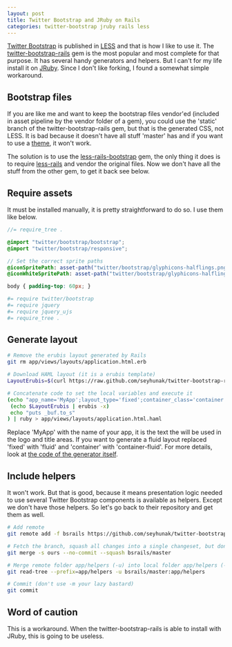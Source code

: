 ```yaml
---
layout: post
title: Twitter Bootstrap and JRuby on Rails
categories: twitter-bootstrap jruby rails less
---
```


[Twitter Bootstrap](http://twitter.github.com/bootstrap/) is published in [LESS](http://lesscss.org/) and that is how I like to use it. The [twitter-bootstrap-rails](https://github.com/seyhunak/twitter-bootstrap-rails) gem is the most popular and most complete for that purpose. It has several handy generators and helpers. But I can't for my life install it on [JRuby](http://jruby.org/). Since I don't like forking, I found a somewhat simple workaround.

## Bootstrap files

If you are like me and want to keep the bootstrap files vendor'ed (included in asset pipeline by the vendor folder of a gem), you could use the 'static' branch of the twitter-bootstrap-rails gem, but that is the generated CSS, not LESS. It is bad because it doesn't have all stuff 'master' has and if you want to use a [theme](http://bootswatch.com/), it won't work.

The solution is to use the [less-rails-bootstrap](https://github.com/metaskills/less-rails-bootstrap) gem, the only thing it does is to require [less-rails](https://github.com/metaskills/less-rails) and vendor the original files. Now we don't have all the stuff from the other gem, to get it back see below.

## Require assets

It must be installed manually, it is pretty straightforward to do so. I use them like below.

``` scss app/assets/stylesheets/application.css.less
//= require_tree .
```

``` scss app/assets/stylesheets/bootstrap_and_overrides.css.less
@import "twitter/bootstrap/bootstrap";
@import "twitter/bootstrap/responsive";

// Set the correct sprite paths
@iconSpritePath: asset-path("twitter/bootstrap/glyphicons-halflings.png");
@iconWhiteSpritePath: asset-path("twitter/bootstrap/glyphicons-halflings-white.png");

body { padding-top: 60px; }
```

``` coffeescript app/assets/javascripts/application.js.coffee
#= require twitter/bootstrap
#= require jquery
#= require jquery_ujs
#= require_tree .
```

## Generate layout

``` bash
# Remove the erubis layout generated by Rails
git rm app/views/layouts/application.html.erb

# Download HAML layout (it is a erubis template)
LayoutErubis=$(curl https://raw.github.com/seyhunak/twitter-bootstrap-rails/master/lib/generators/bootstrap/layout/templates/layout.html.haml)

# Concatenate code to set the local variables and execute it
(echo "app_name='MyApp';layout_type='fixed';container_class='container'"
 (echo $LayoutErubis | erubis -x)
 echo "puts _buf.to_s"
) | ruby > app/views/layouts/application.html.haml
```

Replace 'MyApp' with the name of your app, it is the text the will be used in the logo and title areas. If you want to generate a fluid layout replaced 'fixed' with 'fluid' and 'container' with 'container-fluid'. For more details, look at [the code of the generator itself](https://github.com/seyhunak/twitter-bootstrap-rails/blob/master/lib/generators/bootstrap/layout/layout_generator.rb).

## Include helpers

It won't work. But that is good, because it means presentation logic needed to use several Twitter Bootstrap components is available as helpers. Except we don't have those helpers. So let's go back to their repository and get them as well.

``` bash
# Add remote
git remote add -f bsrails https://github.com/seyhunak/twitter-bootstrap-rails

# Fetch the branch, squash all changes into a single changeset, but don't commit
git merge -s ours --no-commit --squash bsrails/master

# Merge remote folder app/helpers (-u) into local folder app/helpers (--prefix)
git read-tree --prefix=app/helpers -u bsrails/master:app/helpers

# Commit (don't use -m your lazy bastard)
git commit
```

## Word of caution

This is a workaround. When the twitter-bootstrap-rails is able to install with JRuby, this is going to be useless.